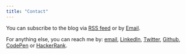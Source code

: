 ```yaml
---
title: "Contact"
---
```


You can subscribe to the blog via [RSS feed](/rss.xml) or by [Email](http://eepurl.com/bgk17b).

For anything else, you can reach me by: [email](mailto:hello[@]joanmira[.]com), [LinkedIn](http://linkedin.com/in/joanmira), [Twitter](http://twitter.com/gazpachu), [Github](http://github.com/gazpachu), [CodePen](http://codepen.io/gazpachu) or [HackerRank](https://www.hackerrank.com/gazpachu).